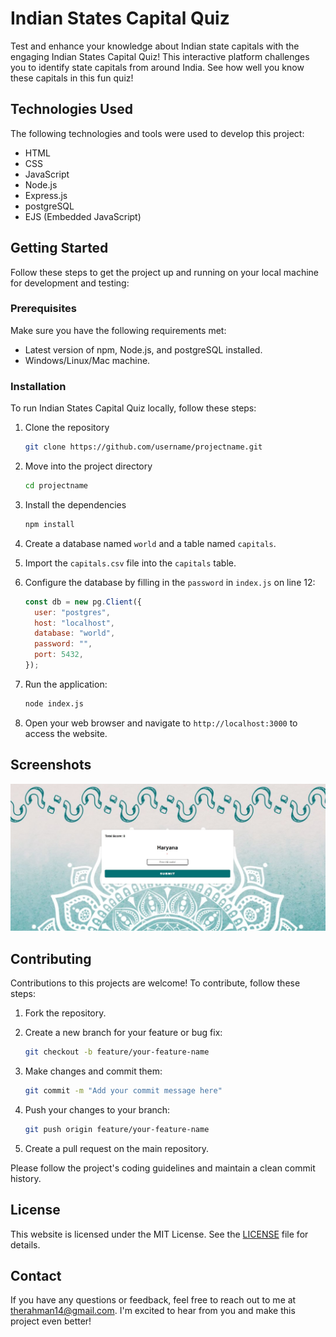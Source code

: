 # Indian States Capital Quiz
 
Test and enhance your knowledge about Indian state capitals with the engaging Indian States Capital Quiz! This interactive platform challenges you to identify state capitals from around India. See how well you know these capitals in this fun quiz!

## Technologies Used

The following technologies and tools were used to develop this project:

- HTML
- CSS
- JavaScript
- Node.js
- Express.js
- postgreSQL
- EJS (Embedded JavaScript)

## Getting Started

Follow these steps to get the project up and running on your local machine for development and testing:

### Prerequisites

Make sure you have the following requirements met:

- Latest version of npm, Node.js, and postgreSQL installed.
- Windows/Linux/Mac machine.

### Installation

To run Indian States Capital Quiz locally, follow these steps:

1. Clone the repository

   ```bash
   git clone https://github.com/username/projectname.git
   ```

2. Move into the project directory

   ```bash
   cd projectname
   ```

3. Install the dependencies

   ```bash
   npm install
   ```

4. Create a database named `world` and a table named `capitals`.

5. Import the `capitals.csv` file into the `capitals` table.

6. Configure the database by filling in the `password` in `index.js` on line 12:

   ```javascript
   const db = new pg.Client({
     user: "postgres",
     host: "localhost",
     database: "world",
     password: "",
     port: 5432,
   });
   ```

7. Run the application:

   ```bash
   node index.js
   ```

8. Open your web browser and navigate to `http://localhost:3000` to access the website.

## Screenshots

![Home Page](./public/images/Homepage.jpg)

## Contributing

Contributions to this projects are welcome! To contribute, follow these steps:

1. Fork the repository.
2. Create a new branch for your feature or bug fix:

    ```bash
    git checkout -b feature/your-feature-name
    ```

3. Make changes and commit them:

    ```bash
    git commit -m "Add your commit message here"
    ```

4. Push your changes to your branch:

    ```bash
    git push origin feature/your-feature-name
    ```

5. Create a pull request on the main repository.

Please follow the project's coding guidelines and maintain a clean commit history.

## License

This website is licensed under the MIT License. See the [LICENSE](LICENSE) file for details.

## Contact

If you have any questions or feedback, feel free to reach out to me at therahman14@gmail.com. I'm excited to hear from you and make this project even better!